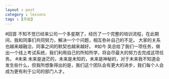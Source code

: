 ```yaml
---
layout : post
category : lessons
tags : [开始]
---
```


#回首
    不知不觉已经来公司一个多星期了，经历了一个完整的培训流程，在此期间，我和同事们共同努力，解决一个个问题，相互弥补自己的不足。
    大家的关系也越来越融洽，同事之间的默契也越来越好。
#如今
    吴总给了我们一项任务，做出一个线上考试系统，我们利用自己的所知所学，将会尽最大的努力去完成这项任务。
#未来
    未来是迷茫的，未来是未知的，未来是神秘的，对于未来我不知道会发生些什么，但我所想象得出的是，我们这个团队会有更大的进步，我们每个人会成为更有利于公司的部门人才。